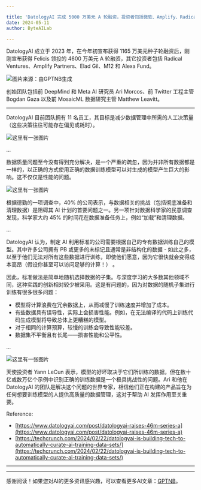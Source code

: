 ```yaml
---

title: 'DatologyAI 完成 5000 万美元 A 轮融资，投资者包括微软、Amplify、Radical、Elad Gil'
date: 2024-05-11
author: ByteAILab

---
```


DatologyAI 成立于 2023 年，在今年初宣布获得 1165 万美元种子轮融资后，刚刚宣布获得 Felicis 领投的 4600 万美元 A 轮融资，其它投资者包括 Radical Ventures、Amplify Partners、Elad Gil、M12 和 Alexa Fund。

![图片来源：由GPTNB生成](http://www.jesonc.com/upload/3B33CB85B496C0CB6FBA4C2BD79320AD/1715308338070/FvKQnFDmx1Z1Ebe1yap6UEeJW68e.png)

创始团队包括前 DeepMind 和 Meta AI 研究员 Ari Morcos、前 Twitter 工程主管 Bogdan Gaza 以及前 MosaicML 数据研究主管 Matthew Leavitt。

---


DatologyAI 目前团队拥有 11 名员工，其目标是减少数据管理中所需的人工决策量（这些决策往往可能存在偏见或耗时）。

![这里有一张图片](http://www.jesonc.com/Fp9meJPxsmqH-gKCcQ_zqIdZLEOM)

...

数据质量问题至今没有得到充分解决，是一个严重的疏忽，因为并非所有数据都是一样的，以正确的方式使用正确的数据训练模型可以对生成的模型产生巨大的影响。这不仅仅是性能的问题。

![这里有一张图片](http://www.jesonc.com/FsB6h8tZ511wI10el6IcKXhGRMXd)

根据德勤的一项调查中，40% 的公司表示，与数据相关的挑战（包括彻底准备和清理数据）是阻碍其 AI 计划的首要问题之一。另一项针对数据科学家的民意调查发现，科学家大约 45% 的时间花在数据准备任务上，例如“加载”和清理数据。

...

DatologyAI 认为，制定 AI 利用标准的公司需要根据自己的专有数据训练自己的模型。其中许多公司拥有 PB 或更多的未标记且通常是非结构化的数据 - 如此之多，以至于他们无法对所有这些数据进行训练，即使他们愿意，因为它很快就会变得成本高昂（假设你甚至可以访问足够的计算！） 。

因此，标准做法是简单地随机选择数据的子集。与深度学习的大多数其他领域不同，这种实践的创新相对较少被采用。这是有问题的，因为对数据的随机子集进行训练有很多很多问题：

- 模型将计算浪费在冗余数据上，从而减慢了训练速度并增加了成本。
- 有些数据具有误导性，实际上会损害性能。例如，在无法编译的代码上训练代码生成模型将导致总体上更糟糕的模型。
- 对于相同的计算预算，较慢的训练会导致性能较差。
- 数据集不平衡且有长尾——损害性能和公平性。

...

![这里有一张图片](http://www.jesonc.com/FryexPy_OQ5cjJOTL5II4uwC3oTr)

天使投资者 Yann LeCun 表示，模型的好坏取决于它们所训练的数据，但在数十亿或数万亿个示例中识别正确的训练数据是一个极具挑战性的问题。Ari 和他在 DatologyAI 的团队是解决这个问题的世界专家，相信他们正在构建的产品旨在为任何想要训练模型的人提供高质量的数据管理，这对于帮助 AI 发挥作用至关重要。

Reference:

- [https://www.datologyai.com/post/datologyai-raises-46m-series-a](https://www.datologyai.com/post/datologyai-raises-46m-series-a)
- [https://techcrunch.com/2024/02/22/datologyai-is-building-tech-to-automatically-curate-ai-training-data-sets/](https://techcrunch.com/2024/02/22/datologyai-is-building-tech-to-automatically-curate-ai-training-data-sets/)
---
---
感谢阅读！如果您对AI的更多资讯感兴趣，可以查看更多AI文章：[GPTNB](https://gptnb.com)。